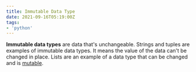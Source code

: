 ```yaml
---
title: Immutable Data Type
date: 2021-09-16T05:19:00Z
tags:
- 'python'
---
```


**Immutable data types** are data that's unchangeable. Strings and tuples are
examples of immutable data types. It means the value of the data can't be
changed in place. Lists are an example of a data type that can be changed and is 
[mutable](20210916051252-mutable-data-type.md).
